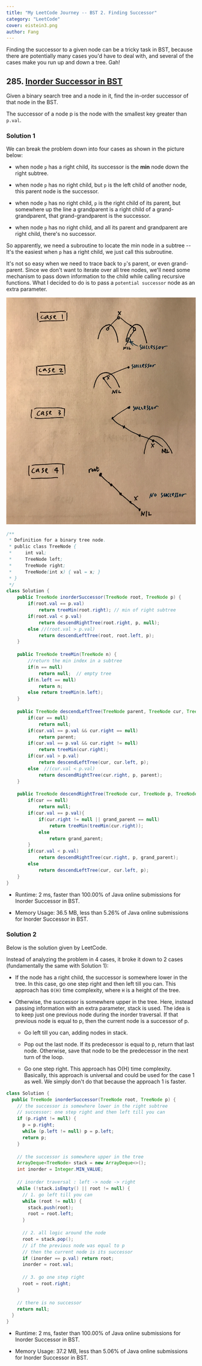 ```yaml
---
title: "My LeetCode Journey -- BST 2. Finding Successor"
category: "LeetCode"
cover: eistein3.png
author: Fang 
---
```


Finding the successor to a given node can be a tricky task in BST, because there are potentially many cases you'd have to deal with, and several of the cases make you run up and down a tree. Gah!


## 285. [Inorder Successor in BST](https://leetcode.com/problems/inorder-successor-in-bst/)

Given a binary search tree and a node in it, find the in-order successor of that node in the BST.

The successor of a node p is the node with the smallest key greater than `p.val`.


### Solution 1

We can break the problem down into four cases as shown in the picture below: 

* when node `p` has a right child, its successor is the **min** node down the right subtree.

* when node `p` has no right child, but `p` is the left child of another node, this parent node is the successor.

* when node `p` has no right child, `p` is the right child of its parent, but somewhere up the line a grandparent is a right child of a grand-grandparent, that grand-grandparent is the successor.

* when node `p` has no right child, and all its parent and grandparent are right child, there's no successor.

So apparently, we need a subroutine to locate the min node in a subtree -- It's the easiest when `p` has a right child, we just call this subroutine.

It's not so easy when we need to trace back to `p`'s parent, or even grand-parent. Since we don't want to iterate over all tree nodes, we'll need some mechanism to pass down information to the child while calling recursive functions. What I decided to do is to pass a `potential successor` node as an extra parameter.

![cases break down](./bst.jpg)

```java
/**
 * Definition for a binary tree node.
 * public class TreeNode {
 *     int val;
 *     TreeNode left;
 *     TreeNode right;
 *     TreeNode(int x) { val = x; }
 * }
 */
class Solution {
    public TreeNode inorderSuccessor(TreeNode root, TreeNode p) {
        if(root.val == p.val)
            return treeMin(root.right); // min of right subtree
        if(root.val < p.val)
            return descendRightTree(root.right, p, null);
        else //(root.val > p.val)
            return descendLeftTree(root, root.left, p);
    }

    public TreeNode treeMin(TreeNode n) {
        //return the min index in a subtree
        if(n == null)
            return null;  // empty tree
        if(n.left == null)
            return n;
        else return treeMin(n.left);
    }

    public TreeNode descendLeftTree(TreeNode parent, TreeNode cur, TreeNode p){
        if(cur == null)
            return null;
        if(cur.val == p.val && cur.right == null)
            return parent;
        if(cur.val == p.val && cur.right != null)
            return treeMin(cur.right);
        if(cur.val > p.val)
            return descendLeftTree(cur, cur.left, p);
        else  //(cur.val < p.val)
            return descendRightTree(cur.right, p, parent);
    }
    
    public TreeNode descendRightTree(TreeNode cur, TreeNode p, TreeNode grand_parent){
        if(cur == null)
            return null;
        if(cur.val == p.val){
            if(cur.right != null || grand_parent == null)
                return treeMin(treeMin(cur.right));
            else 
                return grand_parent;
        }
        if(cur.val < p.val)
            return descendRightTree(cur.right, p, grand_parent);
        else 
            return descendLeftTree(cur, cur.left, p);
    }
}
```
* Runtime: 2 ms, faster than 100.00% of Java online submissions for Inorder Successor in BST.

* Memory Usage: 36.5 MB, less than 5.26% of Java online submissions for Inorder Successor in BST.


### Solution 2

Below is the solution given by LeetCode. 

Instead of analyzing the problem in 4 cases, it broke it down to 2 cases (fundamentally the same with Solution 1): 

* If the node has a right child, the successor is somewhere lower in the tree. In this case, go one step right and then left till you can. This approach has `O(H)` time complexity, where `H` is a height of the tree.

* Otherwise, the successor is somewhere upper in the tree. Here, instead passing information with an extra parameter, stack is used. The idea is to keep just one previous node during the inorder traversal. If that previous node is equal to p, then the current node is a successor of p.

    * Go left till you can, adding nodes in stack.

    * Pop out the last node. If its predecessor is equal to p, return that last node. Otherwise, save that node to be the predecessor in the next turn of the loop.

    * Go one step right.
This approach has O(H) time complexity. Basically, this approach is universal and could be used for the case 1 as well. We simply don't do that because the approach 1 is faster.

```java
class Solution {
  public TreeNode inorderSuccessor(TreeNode root, TreeNode p) {
    // the successor is somewhere lower in the right subtree
    // successor: one step right and then left till you can
    if (p.right != null) {
      p = p.right;
      while (p.left != null) p = p.left;
      return p;
    }

    // the successor is somewhere upper in the tree
    ArrayDeque<TreeNode> stack = new ArrayDeque<>();
    int inorder = Integer.MIN_VALUE;

    // inorder traversal : left -> node -> right
    while (!stack.isEmpty() || root != null) {
      // 1. go left till you can
      while (root != null) {
        stack.push(root);
        root = root.left;
      }

      // 2. all logic around the node
      root = stack.pop();
      // if the previous node was equal to p
      // then the current node is its successor
      if (inorder == p.val) return root;
      inorder = root.val;

      // 3. go one step right
      root = root.right;
    }

    // there is no successor
    return null;
  }
}
```

* Runtime: 2 ms, faster than 100.00% of Java online submissions for Inorder Successor in BST.

* Memory Usage: 37.2 MB, less than 5.06% of Java online submissions for Inorder Successor in BST.
